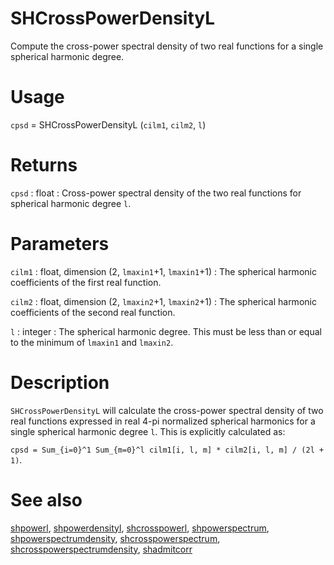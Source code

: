 # SHCrossPowerDensityL

Compute the cross-power spectral density of two real functions for a single spherical harmonic degree.

# Usage

`cpsd` = SHCrossPowerDensityL (`cilm1`, `cilm2`, `l`)

# Returns

`cpsd` : float
:   Cross-power spectral density of the two real functions for spherical harmonic degree `l`.

# Parameters

`cilm1` : float, dimension (2, `lmaxin1`+1, `lmaxin1`+1)
:   The spherical harmonic coefficients of the first real function.

`cilm2` : float, dimension (2, `lmaxin2`+1, `lmaxin2`+1)
:   The spherical harmonic coefficients of the second real function.

`l` : integer
:   The spherical harmonic degree. This must be less than or equal to the minimum of `lmaxin1` and `lmaxin2`.

# Description

`SHCrossPowerDensityL` will calculate the cross-power spectral density of two real functions expressed in real 4-pi normalized spherical harmonics for a single spherical harmonic degree `l`. This is explicitly calculated as:

`cpsd = Sum_{i=0}^1 Sum_{m=0}^l cilm1[i, l, m] * cilm2[i, l, m] / (2l + 1)`.

# See also

[shpowerl](pyshpowerl.html), [shpowerdensityl](pyshpowerdensityl.html), [shcrosspowerl](pyshcrosspowerl.html), [shpowerspectrum](pyshpowerspectrum.html), [shpowerspectrumdensity](pyshpowerspectrumdensity.html), [shcrosspowerspectrum](pyshcrosspowerspectrum.html), [shcrosspowerspectrumdensity](pyshcrosspowerspectrumdensity.html), [shadmitcorr](pyshadmitcorr.html)
